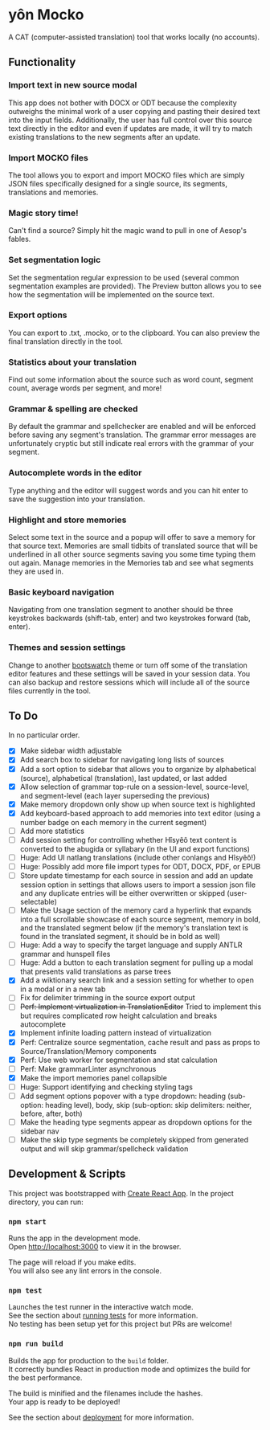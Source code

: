 # yôn Mocko

A CAT (computer-assisted translation) tool that works locally (no accounts). 

## Functionality

### Import text in new source modal
This app does not bother with DOCX or ODT because the complexity outweighs the minimal work of a user copying and pasting their desired text into the input fields. Additionally, the user has full control over this source text directly in the editor and even if updates are made, it will try to match existing translations to the new segments after an update.

### Import MOCKO files
The tool allows you to export and import MOCKO files which are simply JSON files specifically designed for a single source, its segments, translations and memories.

### Magic story time!
Can't find a source? Simply hit the magic wand to pull in one of Aesop's fables.

### Set segmentation logic
Set the segmentation regular expression to be used (several common segmentation examples are provided). The Preview button allows you to see how the segmentation will be implemented on the source text.

### Export options
You can export to .txt, .mocko, or to the clipboard. You can also preview the final translation directly in the tool.

### Statistics about your translation
Find out some information about the source such as word count, segment count, average words per segment, and more!

### Grammar & spelling are checked
By default the grammar and spellchecker are enabled and will be enforced before saving any segment's translation. The grammar error messages are unfortunately cryptic but still indicate real errors with the grammar of your segment.

### Autocomplete words in the editor
Type anything and the editor will suggest words and you can hit enter to save the suggestion into your translation.

### Highlight and store memories
Select some text in the source and a popup will offer to save a memory for that source text. Memories are small tidbits of translated source that will be underlined in all other source segments saving you some time typing them out again. Manage memories in the Memories tab and see what segments they are used in.

### Basic keyboard navigation
Navigating from one translation segment to another should be three keystrokes backwards (shift-tab, enter) and two keystrokes forward (tab, enter).

### Themes and session settings
Change to another [bootswatch](https://bootswatch.com) theme or turn off some of the translation editor features and these settings will be saved in your session data. You can also backup and restore sessions which will include all of the source files currently in the tool.

## To Do
In no particular order.

- [x] Make sidebar width adjustable
- [x] Add search box to sidebar for navigating long lists of sources
- [x] Add a sort option to sidebar that allows you to organize by alphabetical (source), alphabetical (translation), last updated, or last added
- [x] Allow selection of grammar top-rule on a session-level, source-level, and segment-level (each layer superseding the previous)
- [x] Make memory dropdown only show up when source text is highlighted
- [x] Add keyboard-based approach to add memories into text editor (using a number badge on each memory in the current segment)
- [ ] Add more statistics
- [ ] Add session setting for controlling whether Hîsyêô text content is converted to the abugida or syllabary (in the UI and export functions)
- [ ] Huge: Add UI natlang translations (include other conlangs and Hîsyêô!)
- [ ] Huge: Possibly add more file import types for ODT, DOCX, PDF, or EPUB
- [ ] Store update timestamp for each source in session and add an update session option in settings that allows users to import a session json file and any duplicate entries will be either overwritten or skipped (user-selectable)
- [ ] Make the Usage section of the memory card a hyperlink that expands into a full scrollable showcase of each source segment, memory in bold, and the translated segment below (if the memory's translation text is found in the translated segment, it should be in bold as well)
- [ ] Huge: Add a way to specify the target language and supply ANTLR grammar and hunspell files
- [ ] Huge: Add a button to each translation segment for pulling up a modal that presents valid translations as parse trees
- [x] Add a wiktionary search link and a session setting for whether to open in a modal or in a new tab
- [ ] Fix for delimiter trimming in the source export output
- [ ] ~~Perf: Implement virtualization in TranslationEditor~~ Tried to implement this but requires complicated row height calculation and breaks autocomplete
- [x] Implement infinite loading pattern instead of virtualization
- [x] Perf: Centralize source segmentation, cache result and pass as props to Source/Translation/Memory components
- [x] Perf: Use web worker for segmentation and stat calculation
- [ ] Perf: Make grammarLinter asynchronous
- [x] Make the import memories panel collapsible
- [ ] Huge: Support identifying and checking styling tags
- [ ] Add segment options popover with a type dropdown: heading (sub-option: heading level), body, skip (sub-option: skip delimiters: neither, before, after, both)
- [ ] Make the heading type segments appear as dropdown options for the sidebar nav
- [ ] Make the skip type segments be completely skipped from generated output and will skip grammar/spellcheck validation

## Development & Scripts

This project was bootstrapped with [Create React App](https://github.com/facebook/create-react-app). In the project directory, you can run:

### `npm start`

Runs the app in the development mode.\
Open [http://localhost:3000](http://localhost:3000) to view it in the browser.

The page will reload if you make edits.\
You will also see any lint errors in the console.

### `npm test`

Launches the test runner in the interactive watch mode.\
See the section about [running tests](https://facebook.github.io/create-react-app/docs/running-tests) for more information.\
No testing has been setup yet for this project but PRs are welcome!

### `npm run build`

Builds the app for production to the `build` folder.\
It correctly bundles React in production mode and optimizes the build for the best performance.

The build is minified and the filenames include the hashes.\
Your app is ready to be deployed!

See the section about [deployment](https://facebook.github.io/create-react-app/docs/deployment) for more information.

